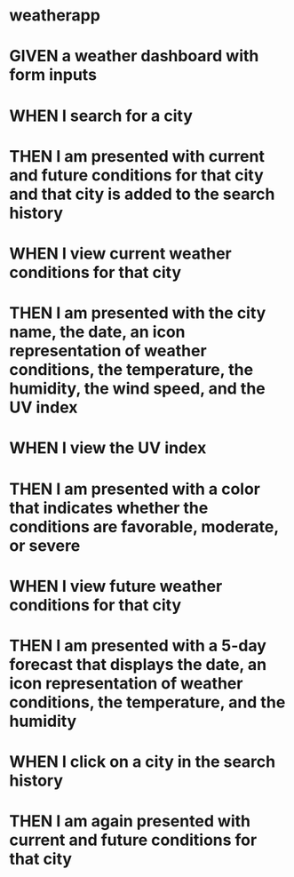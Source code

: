 # weatherapp

# GIVEN a weather dashboard with form inputs
# WHEN I search for a city
# THEN I am presented with current and future conditions for that city and that city is added to the search history
# WHEN I view current weather conditions for that city
# THEN I am presented with the city name, the date, an icon representation of weather conditions, the temperature, the humidity, the wind speed, and the UV index
# WHEN I view the UV index
# THEN I am presented with a color that indicates whether the conditions are favorable, moderate, or severe
# WHEN I view future weather conditions for that city
# THEN I am presented with a 5-day forecast that displays the date, an icon representation of weather conditions, the temperature, and the humidity
# WHEN I click on a city in the search history
# THEN I am again presented with current and future conditions for that city
